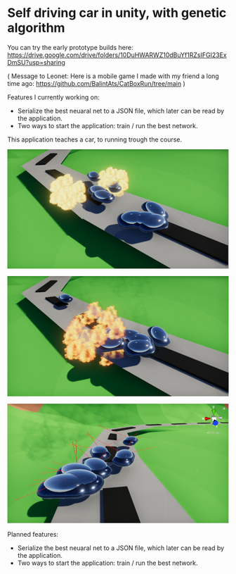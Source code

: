 # Self driving car in unity, with genetic algorithm

You can try the early prototype builds here: https://drive.google.com/drive/folders/10DuHWARWZ10dBuYf1RZsIFGI23ExDmSU?usp=sharing

( Message to Leonet: Here is a mobile game I made with my friend a long time ago: https://github.com/BalintAts/CatBoxRun/tree/main )

Features I currently working on:
- Serialize the best neuaral net to a JSON file, which later can be read by the application.
- Two ways to start the application: train / run the best network.

This application teaches a car, to running trough the course.

![alt text](DemoImages/1.PNG?raw=true "Title")

![alt text](DemoImages/2.PNG?raw=true "Title")

![alt text](DemoImages/3.PNG?raw=true "Title")

Planned features:
- Serialize the best neuaral net to a JSON file, which later can be read by the application.
- Two ways to start the application: train / run the best network.

